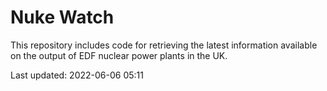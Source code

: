 # Nuke Watch

This repository includes code for retrieving the latest information available on the output of EDF nuclear power plants in the UK.

Last updated: 2022-06-06 05:11